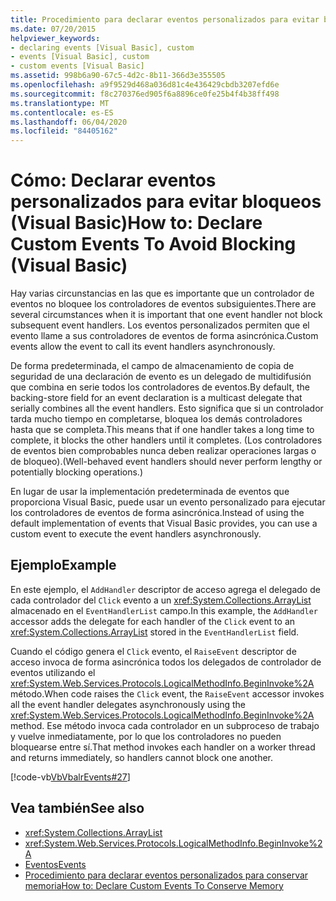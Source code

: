 ```yaml
---
title: Procedimiento para declarar eventos personalizados para evitar bloqueos
ms.date: 07/20/2015
helpviewer_keywords:
- declaring events [Visual Basic], custom
- events [Visual Basic], custom
- custom events [Visual Basic]
ms.assetid: 998b6a90-67c5-4d2c-8b11-366d3e355505
ms.openlocfilehash: a9f9529d468a036d81c4e436429cbdb3207efd6e
ms.sourcegitcommit: f8c270376ed905f6a8896ce0fe25b4f4b38ff498
ms.translationtype: MT
ms.contentlocale: es-ES
ms.lasthandoff: 06/04/2020
ms.locfileid: "84405162"
---
```

# <a name="how-to-declare-custom-events-to-avoid-blocking-visual-basic"></a><span data-ttu-id="3663e-102">Cómo: Declarar eventos personalizados para evitar bloqueos (Visual Basic)</span><span class="sxs-lookup"><span data-stu-id="3663e-102">How to: Declare Custom Events To Avoid Blocking (Visual Basic)</span></span>
<span data-ttu-id="3663e-103">Hay varias circunstancias en las que es importante que un controlador de eventos no bloquee los controladores de eventos subsiguientes.</span><span class="sxs-lookup"><span data-stu-id="3663e-103">There are several circumstances when it is important that one event handler not block subsequent event handlers.</span></span> <span data-ttu-id="3663e-104">Los eventos personalizados permiten que el evento llame a sus controladores de eventos de forma asincrónica.</span><span class="sxs-lookup"><span data-stu-id="3663e-104">Custom events allow the event to call its event handlers asynchronously.</span></span>  
  
 <span data-ttu-id="3663e-105">De forma predeterminada, el campo de almacenamiento de copia de seguridad de una declaración de evento es un delegado de multidifusión que combina en serie todos los controladores de eventos.</span><span class="sxs-lookup"><span data-stu-id="3663e-105">By default, the backing-store field for an event declaration is a multicast delegate that serially combines all the event handlers.</span></span> <span data-ttu-id="3663e-106">Esto significa que si un controlador tarda mucho tiempo en completarse, bloquea los demás controladores hasta que se completa.</span><span class="sxs-lookup"><span data-stu-id="3663e-106">This means that if one handler takes a long time to complete, it blocks the other handlers until it completes.</span></span> <span data-ttu-id="3663e-107">(Los controladores de eventos bien comprobables nunca deben realizar operaciones largas o de bloqueo).</span><span class="sxs-lookup"><span data-stu-id="3663e-107">(Well-behaved event handlers should never perform lengthy or potentially blocking operations.)</span></span>  
  
 <span data-ttu-id="3663e-108">En lugar de usar la implementación predeterminada de eventos que proporciona Visual Basic, puede usar un evento personalizado para ejecutar los controladores de eventos de forma asincrónica.</span><span class="sxs-lookup"><span data-stu-id="3663e-108">Instead of using the default implementation of events that Visual Basic provides, you can use a custom event to execute the event handlers asynchronously.</span></span>  
  
## <a name="example"></a><span data-ttu-id="3663e-109">Ejemplo</span><span class="sxs-lookup"><span data-stu-id="3663e-109">Example</span></span>  
 <span data-ttu-id="3663e-110">En este ejemplo, el `AddHandler` descriptor de acceso agrega el delegado de cada controlador del `Click` evento a un <xref:System.Collections.ArrayList> almacenado en el `EventHandlerList` campo.</span><span class="sxs-lookup"><span data-stu-id="3663e-110">In this example, the `AddHandler` accessor adds the delegate for each handler of the `Click` event to an <xref:System.Collections.ArrayList> stored in the `EventHandlerList` field.</span></span>  
  
 <span data-ttu-id="3663e-111">Cuando el código genera el `Click` evento, el `RaiseEvent` descriptor de acceso invoca de forma asincrónica todos los delegados de controlador de eventos utilizando el <xref:System.Web.Services.Protocols.LogicalMethodInfo.BeginInvoke%2A> método.</span><span class="sxs-lookup"><span data-stu-id="3663e-111">When code raises the `Click` event, the `RaiseEvent` accessor invokes all the event handler delegates asynchronously using the <xref:System.Web.Services.Protocols.LogicalMethodInfo.BeginInvoke%2A> method.</span></span> <span data-ttu-id="3663e-112">Ese método invoca cada controlador en un subproceso de trabajo y vuelve inmediatamente, por lo que los controladores no pueden bloquearse entre sí.</span><span class="sxs-lookup"><span data-stu-id="3663e-112">That method invokes each handler on a worker thread and returns immediately, so handlers cannot block one another.</span></span>  
  
 [!code-vb[VbVbalrEvents#27](~/samples/snippets/visualbasic/VS_Snippets_VBCSharp/VbVbalrEvents/VB/Class1.vb#27)]  
  
## <a name="see-also"></a><span data-ttu-id="3663e-113">Vea también</span><span class="sxs-lookup"><span data-stu-id="3663e-113">See also</span></span>

- <xref:System.Collections.ArrayList>
- <xref:System.Web.Services.Protocols.LogicalMethodInfo.BeginInvoke%2A>
- [<span data-ttu-id="3663e-114">Eventos</span><span class="sxs-lookup"><span data-stu-id="3663e-114">Events</span></span>](index.md)
- [<span data-ttu-id="3663e-115">Procedimiento para declarar eventos personalizados para conservar memoria</span><span class="sxs-lookup"><span data-stu-id="3663e-115">How to: Declare Custom Events To Conserve Memory</span></span>](how-to-declare-custom-events-to-conserve-memory.md)
